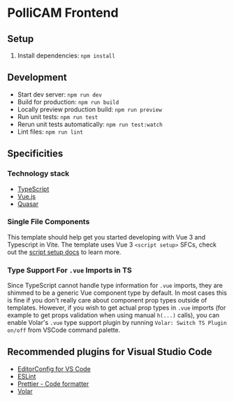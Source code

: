 # PolliCAM Frontend

## Setup

1. Install dependencies: `npm install`

## Development

- Start dev server: `npm run dev`
- Build for production: `npm run build`
- Locally preview production build: `npm run preview`
- Run unit tests: `npm run test`
- Rerun unit tests automatically: `npm run test:watch`
- Lint files: `npm run lint`

## Specificities

### Technology stack

- [TypeScript](https://www.typescriptlang.org/)
- [Vue.js](https://v3.vuejs.org/)
- [Quasar](https://quasar.dev/)

### Single File Components

This template should help get you started developing with Vue 3 and Typescript in Vite. The template uses Vue 3 `<script setup>` SFCs, check out the [script setup docs](https://v3.vuejs.org/api/sfc-script-setup.html#sfc-script-setup) to learn more.

### Type Support For `.vue` Imports in TS

Since TypeScript cannot handle type information for `.vue` imports, they are shimmed to be a generic Vue component type by default. In most cases this is fine if you don't really care about component prop types outside of templates. However, if you wish to get actual prop types in `.vue` imports (for example to get props validation when using manual `h(...)` calls), you can enable Volar's `.vue` type support plugin by running `Volar: Switch TS Plugin on/off` from VSCode command palette.

## Recommended plugins for Visual Studio Code

- [EditorConfig for VS Code](https://marketplace.visualstudio.com/items?itemName=EditorConfig.EditorConfig)
- [ESLint](https://marketplace.visualstudio.com/items?itemName=dbaeumer.vscode-eslint)
- [Prettier - Code formatter](https://marketplace.visualstudio.com/items?itemName=esbenp.prettier-vscode)
- [Volar](https://marketplace.visualstudio.com/items?itemName=johnsoncodehk.volar)

